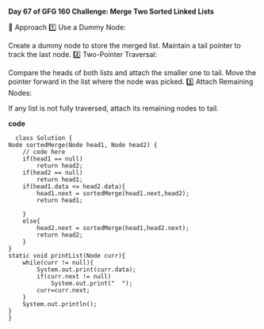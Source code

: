 **Day 67 of GFG 160 Challenge: Merge Two Sorted Linked Lists**



🔹 Approach
1️⃣ Use a Dummy Node:

Create a dummy node to store the merged list.
Maintain a tail pointer to track the last node.
2️⃣ Two-Pointer Traversal:

Compare the heads of both lists and attach the smaller one to tail.
Move the pointer forward in the list where the node was picked.
3️⃣ Attach Remaining Nodes:

If any list is not fully traversed, attach its remaining nodes to tail.

**code**

      class Solution {
    Node sortedMerge(Node head1, Node head2) {
        // code here
        if(head1 == null)
            return head2;
        if(head2 == null)
            return head1;
        if(head1.data <= head2.data){
            head1.next = sortedMerge(head1.next,head2);
            return head1;
            
        }
        else{
            head2.next = sortedMerge(head1,head2.next);
            return head2;
        }
    }
    static void printList(Node curr){
        while(curr != null){
            System.out.print(curr.data);
            if(curr.next != null)
                System.out.print("  ");
            curr=curr.next;
        }
        System.out.println();
    }
    }
